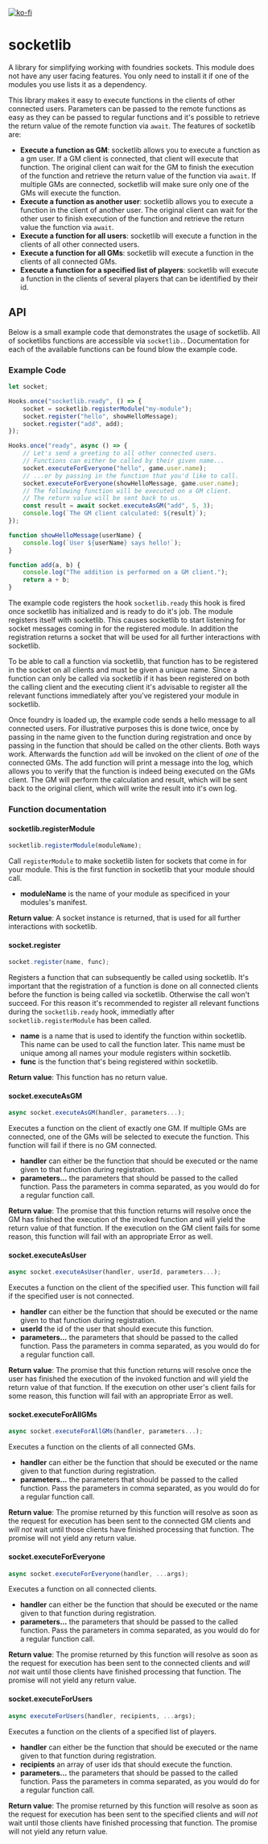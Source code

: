 [![ko-fi](https://ko-fi.com/img/githubbutton_sm.svg)](https://ko-fi.com/staebchenfisch)

# socketlib
A library for simplifying working with foundries sockets. This module does not have any user facing features. You only need to install it if one of the modules you use lists it as a dependency.

This library makes it easy to execute functions in the clients of other connected users. Parameters can be passed to the remote functions as easy as they can be passed to regular functions and it's possible to retrieve the return value of the remote function via `await`. The features of socketlib are:
- **Execute a function as GM**: socketlib allows you to execute a function as a gm user. If a GM client is connected, that client will execute that function. The original client can wait for the GM to finish the execution of the function and retrieve the return value of the function via `await`. If multiple GMs are connected, socketlib will make sure only one of the GMs will execute the function.
- **Execute a function as another user**: socketlib allows you to execute a function in the client of another user. The original client can wait for the other user to finish execution of the function and retrieve the return value the function via `await`.
- **Execute a function for all users**: socketlib will execute a function in the clients of all other connected users.
- **Execute a function for all GMs**: socketlib will execute a function in the clients of all connected GMs.
- **Execute a function for a specified list of players**: socketlib will execute a function in the clients of several players that can be identified by their id.

## API
Below is a small example code that demonstrates the usage of socketlib. All of socketlibs functions are accessible via `socketlib.`. Documentation for each of the available functions can be found blow the example code.

### Example Code

```javascript
let socket;

Hooks.once("socketlib.ready", () => {
	socket = socketlib.registerModule("my-module");
	socket.register("hello", showHelloMessage);
	socket.register("add", add);
});

Hooks.once("ready", async () => {
	// Let's send a greeting to all other connected users.
	// Functions can either be called by their given name...
	socket.executeForEveryone("hello", game.user.name);
	// ...or by passing in the function that you'd like to call.
	socket.executeForEveryone(showHelloMessage, game.user.name);
	// The following function will be executed on a GM client.
	// The return value will be sent back to us.
	const result = await socket.executeAsGM("add", 5, 3);
	console.log(`The GM client calculated: ${result}`);
});

function showHelloMessage(userName) {
	console.log(`User ${userName} says hello!`);
}

function add(a, b) {
	console.log("The addition is performed on a GM client.");
	return a + b;
}
```

The example code registers the hook `socketlib.ready` this hook is fired once socketlib has initialized and is ready to do it's job. The module registers itself with socketlib. This causes socketlib to start listening for socket messages coming in for the registered module. In addition the registration returns a socket that will be used for all further interactions with socketlib.

To be able to call a function via socketlib, that function has to be registered in the socket on all clients and must be given a unique name. Since a function can only be called via socketlib if it has been registered on both the calling client and the executing client it's advisable to register all the relevant functions immediately after you've registered your module in socketlib.

Once foundry is loaded up, the example code sends a hello message to all connected users. For illustrative purposes this is done twice, once by passing in the name given to the function during registration and once by passing in the function that should be called on the other clients. Both ways work. Afterwards the function `add` will be invoked on the client of *one* of the connected GMs. The add function will print a message into the log, which allows you to verify that the function is indeed being executed on the GMs client. The GM will perform the calculation and result, which will be sent back to the original client, which will write the result into it's own log.

### Function documentation
#### socketlib.registerModule
```javascript
socketlib.registerModule(moduleName);
```

Call `registerModule` to make socketlib listen for sockets that come in for your module. This is the first function in socketlib that your module should call.

- **moduleName** is the name of your module as specificed in your modules's manifest.

**Return value**: A socket instance is returned, that is used for all further interactions with socketlib.

#### socket.register
```javascript
socket.register(name, func);
```

Registers a function that can subsequently be called using socketlib. It's important that the registration of a function is done on all connected clients before the function is being called via socketlib. Otherwise the call won't succeed. For this reason it's recommended to register all relevant functions during the `socketlib.ready` hook, immediatly after `socketlib.registerModule` has been called.

- **name** is a name that is used to identify the function within socketlib. This name can be used to call the function later. This name must be unique among all names your module registers within socketlib.
- **func** is the function that's being registered within socketlib.

**Return value**: This function has no return value.

#### socket.executeAsGM
```javascript
async socket.executeAsGM(handler, parameters...);
```

Executes a function on the client of exactly one GM. If multiple GMs are connected, one of the GMs will be selected to execute the function. This function will fail if there is no GM connected.

- **handler** can either be the function that should be executed or the name given to that function during registration.
- **parameters...** the parameters that should be passed to the called function. Pass the parameters in comma separated, as you would do for a regular function call.

**Return value**: The promise that this function returns will resolve once the GM has finished the execution of the invoked function and will yield the return value of that function. If the execution on the GM client fails for some reason, this function will fail with an appropriate Error as well.

#### socket.executeAsUser
```javascript
async socket.executeAsUser(handler, userId, parameters...);
```

Executes a function on the client of the specified user. This function will fail if the specified user is not connected.

- **handler** can either be the function that should be executed or the name given to that function during registration.
- **userId** the id of the user that should execute this function.
- **parameters...** the parameters that should be passed to the called function. Pass the parameters in comma separated, as you would do for a regular function call.

**Return value**: The promise that this function returns will resolve once the user has finished the execution of the invoked function and will yield the return value of that function. If the execution on other user's client fails for some reason, this function will fail with an appropriate Error as well.

#### socket.executeForAllGMs
```javascript
async socket.executeForAllGMs(handler, parameters...);
```

Executes a function on the clients of all connected GMs.

- **handler** can either be the function that should be executed or the name given to that function during registration.
- **parameters...** the parameters that should be passed to the called function. Pass the parameters in comma separated, as you would do for a regular function call.

**Return value**: The promise returned by this function will resolve as soon as the request for execution has been sent to the connected GM clients and *will not* wait until those clients have finished processing that function. The promise will not yield any return value.

#### socket.executeForEveryone
```javascript
async socket.executeForEveryone(handler, ...args);
```

Executes a function on all connected clients.

- **handler** can either be the function that should be executed or the name given to that function during registration.
- **parameters...** the parameters that should be passed to the called function. Pass the parameters in comma separated, as you would do for a regular function call.

**Return value**: The promise returned by this function will resolve as soon as the request for execution has been sent to the connected clients and *will not* wait until those clients have finished processing that function. The promise will not yield any return value.

#### socket.executeForUsers
```javascript
async executeForUsers(handler, recipients, ...args);
```

Executes a function on the clients of a specified list of players.

- **handler** can either be the function that should be executed or the name given to that function during registration.
- **recipients** an array of user ids that should execute the function.
- **parameters...** the parameters that should be passed to the called function. Pass the parameters in comma separated, as you would do for a regular function call.

**Return value**: The promise returned by this function will resolve as soon as the request for execution has been sent to the specified clients and *will not* wait until those clients have finished processing that function. The promise will not yield any return value.

